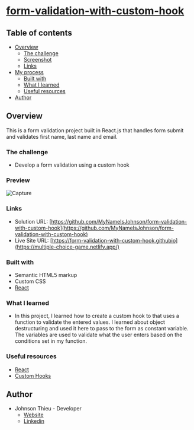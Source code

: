 # [form-validation-with-custom-hook]()

## Table of contents

- [Overview](#overview)
  - [The challenge](#the-challenge)
  - [Screenshot](#screenshot)
  - [Links](#links)
- [My process](#my-process)
  - [Built with](#built-with)
  - [What I learned](#what-i-learned)
  - [Useful resources](#useful-resources)
- [Author](#author)

## Overview

This is a form validation project built in React.js that handles form submit and validates first name, last name and email.

### The challenge

- Develop a form validation using a custom hook

### Preview

![Capture](https://media.giphy.com/media/pEYlktVqvY4Y7hASnc/giphy.gif)

### Links

- Solution URL: [https://github.com/MyNameIsJohnson/form-validation-with-custom-hook](https://github.com/MyNameIsJohnson/form-validation-with-custom-hook)
- Live Site URL: [https://form-validation-with-custom-hook.githubio](https://multiple-choice-game.netlify.app/)

### Built with

- Semantic HTML5 markup
- Custom CSS
- [React](https://reactjs.org/)

### What I learned

- In this project, I learned how to create a custom hook to that uses a function to validate the entered values. I learned about object destructuring and used it here to pass to the form as constant variable. The variables are used to validate what the user enters based on the conditions set in my function.

### Useful resources

- [React](https://reactjs.org/)
- [Custom Hooks](https://reactjs.org/docs/hooks-custom.html)

## Author

- Johnson Thieu - Developer
  - [Website](https://mynameisjohnson.github.io/react-portfolio/)
  - [Linkedin](https://www.linkedin.com/in/johnson-thieu/)
